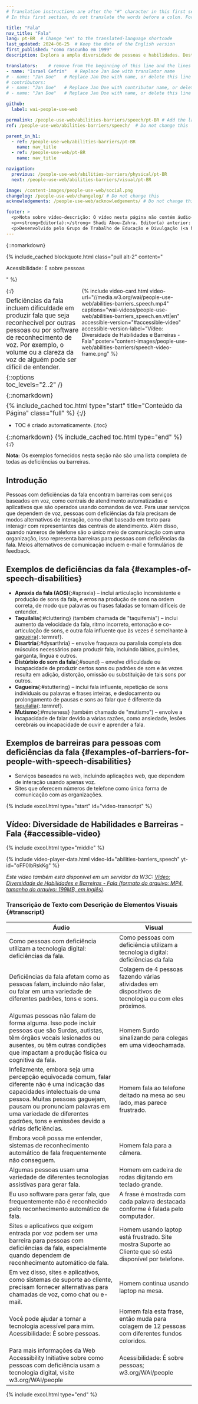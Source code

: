 ```yaml
---
# Translation instructions are after the "#" character in this first section. They are comments that do not show up in the web page. You do not need to translate the instructions after #.
# In this first section, do not translate the words before a colon. For example, do not translate "title:". Do translate the text after "title:".

title: "Fala"
nav_title: "Fala"
lang: pt-BR  # Change "en" to the translated-language shortcode
last_updated: 2024-06-25  # Keep the date of the English version
first_published: "como rascunho em 1999"
description: Explora a ampla diversidade de pessoas e habilidades. Destaca barreiras de acessibilidade que as pessoas podem experimentar devido à tecnologia digital inacessível.

translators:    # remove from the beginning of this line and the lines below: "# " (the hash sign and the space)
- name: "Israel Cefrin"   # Replace Jan Doe with translator name
# - name: "Jan Doe"   # Replace Jan Doe with name, or delete this line if not multiple translators
# contributors:
# - name: "Jan Doe"   # Replace Jan Doe with contributor name, or delete this line if none
# - name: "Jan Doe"   # Replace Jan Doe with name, or delete this line if not multiple contributors

github:
  label: wai-people-use-web

permalink: /people-use-web/abilities-barriers/speech/pt-BR # Add the language shortcode to the end, with no slash at the end. For example /path/to/file/fr
ref: /people-use-web/abilities-barriers/speech/  # Do not change this

parent_in_h1:
  - ref: /people-use-web/abilities-barriers/pt-BR
    name: nav_title
  - ref: /people-use-web/pt-BR
    name: nav_title

navigation:
  previous: /people-use-web/abilities-barriers/physical/pt-BR
  next: /people-use-web/abilities-barriers/visual/pt-BR

image: /content-images/people-use-web/social.png
changelog: /people-use-web/changelog/ # Do not change this
acknowledgements: /people-use-web/acknowledgements/ # Do not change this

footer: >
  <p>Nota sobre vídeo-descrição: O vídeo nesta página não contém áudio-descrição sincronizada porque os elementos visuais apenas ilustram o áudio e não fornecem informação adicional. Neste caso, a áudio-descrição seria muito mais uma distração do que útil para a maioria das pessoas, incluindo pessoas que não conseguem ver elementos visuais. A descrição da informação visual está disponível na Transcrição de Texto com Descrição de Elementos Visuais ("transcrição descritiva").</p>
  <p><strong>Editor(a):</strong> Shadi Abou-Zahra. Editor(a) anterior: Judy Brewer. Colaboradores(as) listados em ACKNOWLEDGEMENTS.</p>
  <p>Desenvolvido pelo Grupo de Trabalho de Educação e Divulgação (<a href="https://www.w3.org/WAI/EO/">EOWG</a>) com apoio do <a href="https://www.w3.org/WAI/about/projects/wai-guide/">Projeto WAI-Guide</a> e do <a href="https://www.w3.org/WAI/WAI-AGE/">Projeto WAI-AGE</a> co-fundado pela Comissão Européia (EC).</p>
---
```


{::nomarkdown}
<style>
  #introduction p {
    font-size:120%;
    margin: 0.5em 0 0 0;
  }
  #introduction .box-i {
  }
  #introduction nav {
    border: 0;
    margin-top: 0;
  }
  #introduction nav header {
    padding: 8px 16px;
  }
  #introduction .video-card {
    margin: 1em;
    float: none !important;
    max-width: inherit !important;
    min-width: 45% !important;
  }
  #introduction .video-card p {
    font-size: 90%;
    margin: 0;
  }
  #introduction .video-card p:first-child {
    height: 190px;
  }
  #introduction img.video {
    border-radius: 5px;
    width: 300px;
    max-width: 300px;
  }
  #introduction .video-card .play-button {
    position: relative;
    top: -55px;
    left: -185px;
    width: 60px;
    height: 60px;
  }
  @media all and (min-width: 576px) {
    #introduction .box-i {
      display: flex;
      flex: 0 1;
    }
    #introduction .video-card .play-button {
      position: relative;
      top: -120px;
      left: 120px;
      width: 60px;
      height: 60px;
    }
  }
</style>

{% include_cached blockquote.html class="pull alt-2" content="<p>Acessibilidade: É sobre pessoas</p>" %}

<aside id="introduction" class="box"><div class="box-i">
  <div>
{:/}

Deficiências da fala incluem dificuldade em produzir fala que seja reconhecível por outras pessoas ou por software de reconhecimento de voz. Por exemplo, o volume ou a clareza da voz de alguém pode ser difícil de entender.

{::options toc_levels="2..2" /}

{::nomarkdown}
  </div>
{% include video-card.html
   video-url="//media.w3.org/wai/people-use-web/abilities-barriers_speech.mp4"
   captions="wai-videos/people-use-web/abilities-barriers_speech.en.vtt|en"
   accessible-version="#accessible-video"
   accessible-version-label="Vídeo: Diversidade de Habilidades e Barreiras - Fala"
   poster="content-images/people-use-web/abilities-barriers/speech-video-frame.png"
%}

</div>

{% include_cached toc.html type="start" title="Conteúdo da Página" class="full" %}
{:/}

-   TOC é criado automaticamente.
{:toc}

{::nomarkdown}
{% include_cached toc.html type="end" %}

</aside>
{:/}

**Nota:** Os exemplos fornecidos nesta seção não são uma lista completa de todas as deficiências ou barreiras.

## Introdução

Pessoas com deficiências da fala encontram barreiras com serviços baseados em voz, como centrais de atendimento automatizadas e aplicativos que são operados usando comandos de voz. Para usar serviços que dependem de voz, pessoas com deficiências da fala precisam de modos alternativos de interação, como chat baseado em texto para interagir com representantes das centrais de atendimento. Além disso, quando números de telefone são o único meio de comunicação com uma organização, isso representa barreiras para pessoas com deficiências da fala. Meios alternativos de comunicação incluem e-mail e formulários de feedback.

## Exemplos de deficiências da fala {#examples-of-speech-disabilities}

- **Apraxia da fala (AOS)**{:#apraxia} – inclui articulação inconsistente e produção de sons da fala, e erros na produção de sons na ordem correta, de modo que palavras ou frases faladas se tornam difíceis de entender.
- **Taquilalia**{:#cluttering} (também chamada de "taquifemia") – inclui aumento da velocidade da fala, ritmo incorreto, entonação e co-articulação de sons, e outra fala influente que às vezes é semelhante à [gagueira](#stuttering){:.termref}.
- **Disartria**{:#dysarthria} – envolve fraqueza ou paralisia completa dos músculos necessários para produzir fala, incluindo lábios, pulmões, garganta, língua e outros.
- **Distúrbio do som da fala**{:#sound} – envolve dificuldade ou incapacidade de produzir certos sons ou padrões de som e às vezes resulta em adição, distorção, omissão ou substituição de tais sons por outros.
- **Gagueira**{:#stuttering} – inclui fala influente, repetição de sons individuais ou palavras e frases inteiras, e deslocamento ou prolongamento de pausas e sons ao falar que é diferente da [taquilalia](#cluttering){:.termref}.
- **Mutismo**{:#muteness} (também chamado de "mutismo") – envolve a incapacidade de falar devido a várias razões, como ansiedade, lesões cerebrais ou incapacidade de ouvir e aprender a fala.

## Exemplos de barreiras para pessoas com deficiências da fala {#examples-of-barriers-for-people-with-speech-disabilities}

- Serviços baseados na web, incluindo aplicações web, que dependem de interação usando apenas voz.
- Sites que oferecem números de telefone como única forma de comunicação com as organizações.

{% include excol.html type="start" id="video-transcript" %}

## Vídeo: Diversidade de Habilidades e Barreiras - Fala {#accessible-video}

{% include excol.html type="middle" %}

{% include video-player-data.html
  video-id="abilities-barriers_speech"
  yt-id="oFF0lbRskKg"
%}

_Este vídeo também está disponível em um servidor da W3C: [Vídeo: Diversidade de Habilidades e Barreiras - Fala (formato do arquivo: MP4, tamanho do arquivo: 199MB, em inglês)](https://media.w3.org/wai/people-use-web/abilities-barriers_speech.mp4)._

### Transcrição de Texto com Descrição de Elementos Visuais {#transcript}

| Áudio | Visual |
| --- | --- |
| Como pessoas com deficiência utilizam a tecnologia digital: deficiências da fala. | Como pessoas com deficiência utilizam a tecnologia digital: deficiências da fala |
| Deficiências da fala afetam como as pessoas falam, incluindo não falar, ou falar em uma variedade de diferentes padrões, tons e sons. | Colagem de 4 pessoas fazendo várias atividades em dispositivos de tecnologia ou com eles próximos. |
| Algumas pessoas não falam de forma alguma. Isso pode incluir pessoas que são Surdas, autistas, têm órgãos vocais lesionados ou ausentes, ou têm outras condições que impactam a produção física ou cognitiva da fala. | Homem Surdo sinalizando para colegas em uma videochamada. |
| Infelizmente, embora seja uma percepção equivocada comum, falar diferente não é uma indicação das capacidades intelectuais de uma pessoa. Muitas pessoas gaguejam, pausam ou pronunciam palavras em uma variedade de diferentes padrões, tons e emissões devido a várias deficiências. | Homem fala ao telefone deitado na mesa ao seu lado, mas parece frustrado. |
| Embora você possa me entender, sistemas de reconhecimento automático de fala frequentemente não conseguem. | Homem fala para a câmera. |
| Algumas pessoas usam uma variedade de diferentes tecnologias assistivas para gerar fala. | Homem em cadeira de rodas digitando em teclado grande. |
| Eu uso software para gerar fala, que frequentemente não é reconhecido pelo reconhecimento automático de fala. | A frase é mostrada com cada palavra destacada conforme é falada pelo computador. |
| Sites e aplicativos que exigem entrada por voz podem ser uma barreira para pessoas com deficiências da fala, especialmente quando dependem de reconhecimento automático de fala. | Homem usando laptop está frustrado. Site mostra Suporte ao Cliente que só está disponível por telefone. |
| Em vez disso, sites e aplicativos, como sistemas de suporte ao cliente, precisam fornecer alternativas para chamadas de voz, como chat ou e-mail. | Homem continua usando laptop na mesa. |
| Você pode ajudar a tornar a tecnologia acessível para mim. Acessibilidade: É sobre pessoas. | Homem fala esta frase, então muda para colagem de 12 pessoas com diferentes fundos coloridos. |
| Para mais informações da Web Accessibility Initiative sobre como pessoas com deficiência usam a tecnologia digital, visite w3.org/WAI/people | Acessibilidade: É sobre pessoas; w3.org/WAI/people |

{% include excol.html type="end" %} 